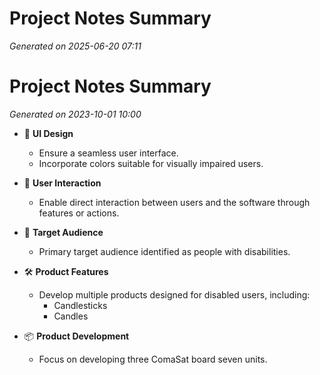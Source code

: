 # Project Notes Summary

*Generated on 2025-06-20 07:11*

# Project Notes Summary

*Generated on 2023-10-01 10:00*

- 🎨 **UI Design**
  - Ensure a seamless user interface.
  - Incorporate colors suitable for visually impaired users.

- 👥 **User Interaction**
  - Enable direct interaction between users and the software through features or actions.

- 🎯 **Target Audience**
  - Primary target audience identified as people with disabilities.

- 🛠️ **Product Features**
  - Develop multiple products designed for disabled users, including:
    - Candlesticks
    - Candles

- 📦 **Product Development**
  - Focus on developing three ComaSat board seven units.